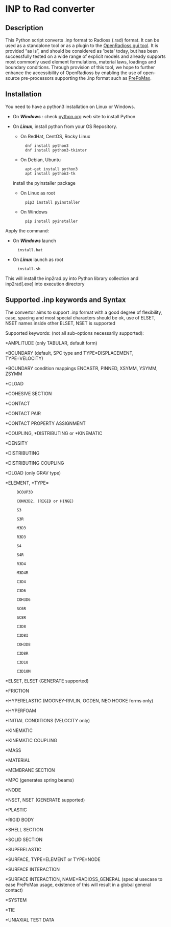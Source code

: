 # INP to Rad converter

## Description

This Python script converts .inp format to Radioss (.rad) format.
It can be used as a standalone tool or as a plugin to the [OpenRadioss gui tool](https://github.com/OpenRadioss/Tools/tree/main/openradioss_gui).
It is provided “as is”, and should be considered as 'beta' today, but has been successfully tested on a wide range of explicit models and already supports most commonly used element formulations, material laws, loadings and boundary conditions.
Through provision of this tool, we hope to further enhance the accessibility of OpenRadioss by enabling the use of open-source pre-processors supporting the .inp format such as [PrePoMax](https://prepomax.fs.um.si).

## Installation

You need to have a python3 installation on Linux or Windows.

* On ***Windows*** : check [python.org](https://www.python.org/) web site to install Python
* On ***Linux***, install python from your OS Repository.

  * On RedHat, CentOS, Rocky Linux

          dnf install python3
          dnf install python3-tkinter

  * On Debian, Ubuntu

          apt-get install python3
          apt install python3-tk

  install the pyinstaller package

  * On Linux as root

          pip3 install pyinstaller
  
  * On Windows

          pip install pyinstaller

Apply the command:

* On ***Windows*** launch

        install.bat

* On ***Linux*** launch as root

        install.sh

This will install the inp2rad.py into Python library collection and inp2rad[.exe] into execution directory


## Supported .inp keywords and Syntax

The convertor aims to support .inp format with a good degree of flexibility, case, spacing and most special characters should be ok, use of ELSET, NSET names inside other ELSET, NSET is supported

Supported keywords: (not all sub-options necessarily supported):

*AMPLITUDE (only TABULAR, default form)

*BOUNDARY (default, SPC type and TYPE=DISPLACEMENT, TYPE=VELOCITY)

*BOUNDARY condition mappings ENCASTR, PINNED, XSYMM, YSYMM, ZSYMM
    
*CLOAD

*COHESIVE SECTION

*CONTACT

*CONTACT PAIR

*CONTACT PROPERTY ASSIGNMENT

*COUPLING, *DISTRIBUTING or *KINEMATIC

*DENSITY

*DISTRIBUTING

*DISTRIBUTING COUPLING

*DLOAD (only GRAV type)

*ELEMENT, *TYPE= 
  
         DCOUP3D
       
         CONN3D2, (RIGID or HINGE)
  
         S3
         
         S3R
         
         M3D3
  
         R3D3
  
         S4
         
         S4R
         
         R3D4
         
         M3D4R
         
         C3D4
         
         C3D6
         
         COH3D6
         
         SC6R
         
         SC8R
         
         C3D8
         
         C3D8I
  
         COH3D8
         
         C3D8R
         
         C3D10
         
         C3D10M

*ELSET, ELSET (GENERATE supported)

*FRICTION

*HYPERELASTIC (MOONEY-RIVLIN, OGDEN, NEO HOOKE forms only)

*HYPERFOAM

*INITIAL CONDITIONS (VELOCITY only)

*KINEMATIC

*KINEMATIC COUPLING

*MASS

*MATERIAL

*MEMBRANE SECTION

*MPC (generates spring beams)

*NODE

*NSET, NSET (GENERATE supported)

*PLASTIC

*RIGID BODY

*SHELL SECTION

*SOLID SECTION

*SUPERELASTIC

*SURFACE, TYPE=ELEMENT or TYPE=NODE

*SURFACE INTERACTION

*SURFACE INTERACTION, NAME=RADIOSS_GENERAL (special usecase to ease PrePoMax usage, existence of this will result in a global general contact)

*SYSTEM

*TIE

*UNIAXIAL TEST DATA
